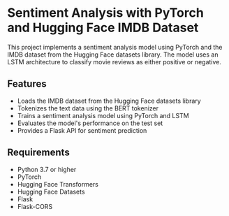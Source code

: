 # Sentiment Analysis with PyTorch and Hugging Face IMDB Dataset

This project implements a sentiment analysis model using PyTorch and the IMDB dataset from the Hugging Face datasets library. The model uses an LSTM architecture to classify movie reviews as either positive or negative.

## Features

- Loads the IMDB dataset from the Hugging Face datasets library
- Tokenizes the text data using the BERT tokenizer
- Trains a sentiment analysis model using PyTorch and LSTM
- Evaluates the model's performance on the test set
- Provides a Flask API for sentiment prediction

## Requirements

- Python 3.7 or higher
- PyTorch
- Hugging Face Transformers
- Hugging Face Datasets
- Flask
- Flask-CORS


